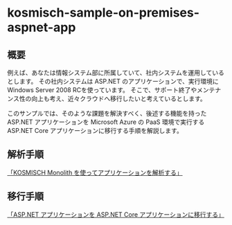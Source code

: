 # kosmisch-sample-on-premises-aspnet-app
## 概要
例えば、あなたは情報システム部に所属していて、社内システムを運用しているとします。
その社内システムは ASP.NET のアプリケーションで、実行環境にWindows Server 2008 RCを使っています。
そこで、サポート終了やメンテナンス性の向上も考え、近々クラウドへ移行したいと考えているとします。

このサンプルでは、そのような課題を解決すべく、後述する機能を持った ASP.NET アプリケーションを Microsoft Azure の PaaS 環境で実行する ASP.NET Core アプリケーションに移行する手順を解説します。

## 解析手順
[「KOSMISCH Monolith を使ってアプリケーションを解析する」](./docs/analyze-application-by-kosmisch-monolith.md)

## 移行手順
[「ASP.NET アプリケーションを ASP.NET Core アプリケーションに移行する」](./docs/migrate-aspnet-to-aspnetcore.md)
